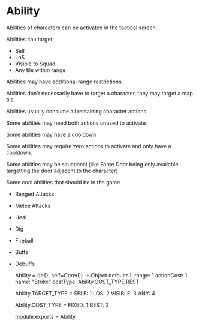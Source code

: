 Ability
=======

Abilities of characters can be activated in the tactical screen.

Abilities can target:

  - Self
  - LoS
  - Visible to Squad
  - Any tile within range

Abilities may have additional range restrictions.

Abilities don't necessarily have to target a character, they may target a map
tile.

Abilities usually consume all remaining character actions.

Some abilities may need both actions unused to activate.

Some abilities may have a cooldown.

Some abilities may require zero actions to activate and only have a cooldown.

Some abilities may be situational (like Force Door being only available targetting the door adjacent to the character)

Some cool abilities that should be in the game

  - Ranged Attacks
  - Melee Attacks
  - Heal
  - Dig
  - Fireball
  - Buffs
  - Debuffs

    Ability = (I={}, self=Core(I)) ->
      Object.defaults I,
        range: 1
        actionCost: 1
        name: "Strike"
        costType: Ability.COST_TYPE.REST

    Ability.TARGET_TYPE =
      SELF: 1
      LOS: 2
      VISIBLE: 3
      ANY: 4

    Ability.COST_TYPE =
      FIXED: 1
      REST: 2

    module.exports = Ability
